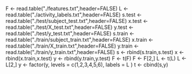 F <- read.table("./features.txt",header=FALSE)
L <- read.table("./activity_labels.txt",header=FALSE)
s.test <- read.table("./test/subject_test.txt",header=FALSE)
x.test <- read.table("./test/X_test.txt",header=FALSE)
y.test <- read.table("./test/y_test.txt",header=FALSE)
s.train <- read.table("./train/subject_train.txt",header=FALSE)
x.train <- read.table("./train/X_train.txt",header=FALSE)
y.train <- read.table("./train/y_train.txt",header=FALSE)
s <- rbind(s.train,s.test)
x <- rbind(x.train,x.test)
y <- rbind(y.train,y.test)
F <- t(F)
F <- F[2,]
L <- t(L)
L <- L[2,]
y <- factor(y,
                    levels = c(1,2,3,4,5,6),
                    labels = L )
t <- cbind(s,y)


